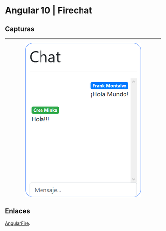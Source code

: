 # Angular 10 | Firechat 

## Capturas

<hr>

<p align="center">
    <img src="img/img01.png" alt="Chat" />
</p>

## Enlaces

[AngularFire](https://github.com/angular/angularfire).
